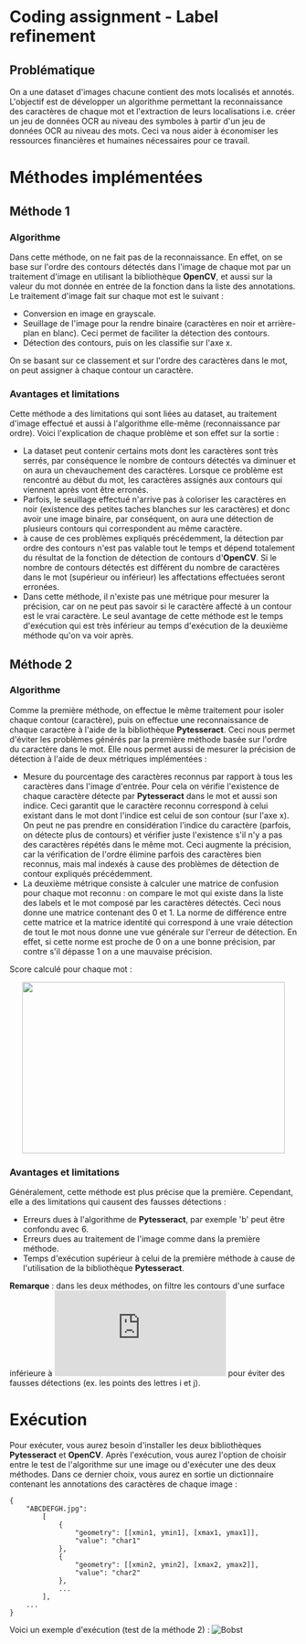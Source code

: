 # Coding assignment - Label refinement
## Problématique
On a une dataset d'images chacune contient des mots localisés et annotés. L'objectif est de développer un algorithme permettant la reconnaissance des caractères de chaque mot et l'extraction de leurs localisations i.e. créer un jeu de données OCR au niveau des symboles à partir d'un jeu de données OCR au niveau des mots. Ceci va nous aider à économiser les ressources financières et humaines nécessaires pour ce travail.


# Méthodes implémentées
## Méthode 1
### Algorithme
Dans cette méthode, on ne fait pas de la reconnaissance. En effet, on se base sur l'ordre des contours détectés dans l'image de chaque mot par un traitement d'image en utilisant la bibliothèque **OpenCV**, et aussi sur la valeur du mot donnée en entrée de la fonction dans la liste des annotations.  
Le traitement d'image fait sur chaque mot est le suivant :

- Conversion en image en grayscale.
- Seuillage de l'image pour la rendre binaire (caractères en noir et arrière-plan en blanc). Ceci permet de faciliter la détection des contours.
- Détection des contours, puis on les classifie sur l'axe x.

On se basant sur ce classement et sur l'ordre des caractères dans le mot, on peut assigner à chaque contour un caractère.
### Avantages et limitations
Cette méthode a des limitations qui sont liées au dataset, au traitement d'image effectué et aussi à l'algorithme elle-même (reconnaissance par ordre). Voici l'explication de chaque problème et son effet sur la sortie :

  
- La dataset peut contenir certains mots dont les caractères sont très serrés, par conséquence le nombre de contours détectés va diminuer et on aura un chevauchement des caractères. Lorsque ce problème est rencontré au début du mot, les caractères assignés aux contours qui viennent après vont être erronés.  
- Parfois, le seuillage effectué n'arrive pas à coloriser les caractères en noir (existence des petites taches blanches sur les caractères) et donc avoir une image binaire, par conséquent, on aura une détection de plusieurs contours qui correspondent au même caractère.  
- à cause de ces problèmes expliqués précédemment, la détection par ordre des contours n'est pas valable tout le temps et dépend totalement du résultat de la fonction de détection de contours d'**OpenCV**. Si le nombre de contours détectés est différent du nombre de caractères dans le mot (supérieur ou inférieur) les affectations effectuées seront erronées.
- Dans cette méthode, il n'existe pas une métrique pour mesurer la précision, car on ne peut pas savoir si le caractère affecté à un contour est le vrai caractère.
Le seul avantage de cette méthode est le temps d'exécution qui est très inférieur au temps d'exécution de la deuxième méthode qu'on va voir après.
## Méthode 2
### Algorithme
Comme la première méthode, on effectue le même traitement pour isoler chaque contour (caractère), puis on effectue une reconnaissance de chaque caractère à l'aide de la bibliothèque **Pytesseract**. Ceci nous permet d'éviter les problèmes générés par la première méthode basée sur l'ordre du caractère dans le mot. Elle nous permet aussi de mesurer la précision de détection à l'aide de deux métriques implémentées :

- Mesure du pourcentage des caractères reconnus par rapport à tous les caractères dans l'image d'entrée. Pour cela on vérifie l'existence de chaque caractère détecte par **Pytesseract** dans le mot et aussi son indice. Ceci garantit que le caractère reconnu correspond à celui existant dans le mot dont l'indice est celui de son contour (sur l'axe x). On peut ne pas prendre en considération l'indice du caractère (parfois, on détecte plus de contours) et vérifier juste l'existence s'il n'y a pas des caractères répétés dans le même mot. Ceci augmente la précision, car la vérification de l'ordre élimine parfois des caractères bien reconnus, mais mal indexés à cause des problèmes de détection de contour expliqués précédemment.
- La deuxième métrique consiste à calculer une matrice de confusion pour chaque mot reconnu : on compare le mot qui existe dans la liste des labels et le mot composé par les caractères détectés. Ceci nous donne une matrice contenant des 0 et 1. La norme de différence entre cette matrice et la matrice identité qui correspond à une vraie détection de tout le mot nous donne une vue générale sur l'erreur de détection. En effet, si cette norme est proche de 0 on a une bonne précision, par contre s'il dépasse 1 on a une mauvaise précision.

Score calculé pour chaque mot :          
<p align="center">
  <img width="460" height="300" src="https://latex.codecogs.com/gif.latex?N%20%3D%20%5Cfrac%7B%5Cmid%20%5Cmid%20cf%5C_mat%20-%20Id%20%5Cmid%5Cmid%5C%20%7D%7B%5Cmid%20%5Cmid%20Id%20%5Cmid%5Cmid%5C%20%7D">
</p>

### Avantages et limitations
Généralement, cette méthode est plus précise que la première. Cependant, elle a des limitations qui causent des fausses détections :  
  
- Erreurs dues à l'algorithme de **Pytesseract**, par exemple 'b' peut être confondu avec 6.  
- Erreurs dues au traitement de l'image comme dans la première méthode.
- Temps d'exécution supérieur à celui de la première méthode à cause de l'utilisation de la bibliothèque **Pytesseract**.

**Remarque** : dans les deux méthodes, on filtre les contours d'une surface inférieure à ![](https://latex.codecogs.com/gif.latex?25%20pixel%5E2) pour éviter des fausses détections (ex. les points des lettres i et j).
# Exécution
Pour exécuter, vous aurez besoin d'installer les deux bibliothèques **Pytesseract** et **OpenCV**. Après l'exécution, vous aurez l'option de choisir entre le test de l'algorithme sur une image ou d'exécuter une des deux méthodes. Dans ce dernier choix, vous aurez en sortie un dictionnaire contenant les annotations des caractères de chaque image :

	{
	    "ABCDEFGH.jpg": 
	        [
	            {
	                "geometry": [[xmin1, ymin1], [xmax1, ymax1]],
	                "value": "char1"
	            },
	            {
	                "geometry": [[xmin2, ymin2], [xmax2, ymax2]],
	                "value": "char2"
	            },
	            ...
	        ],
	    ...
	}
Voici un exemple d'exécution (test de la méthode 2) :
![Bobst](https://i.imgur.com/EJcKGF6.png)
